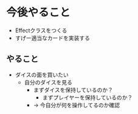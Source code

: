 # 今後やること
- Effectクラスをつくる
- すげー適当なカードを実装する

## やること
- ダイスの面を買いたい
    - 自分のダイスを見る
        - まずダイスを保持しているのか？
            - まずプレイヤーを保持しているのか？
        - -> 今自分が何を操作してるのか確認